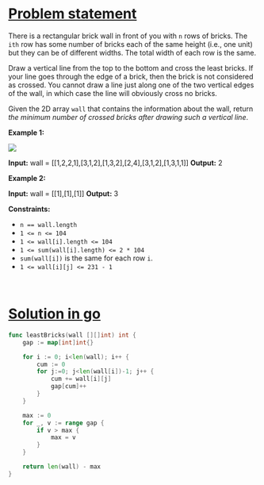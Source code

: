 # [Problem statement](https://leetcode.com/problems/brick-wall)

There is a rectangular brick wall in front of you with `n` rows of bricks. The `ith` row has some number of bricks each of the same height (i.e., one unit) but they can be of different widths. The total width of each row is the same.

Draw a vertical line from the top to the bottom and cross the least bricks. If your line goes through the edge of a brick, then the brick is not considered as crossed. You cannot draw a line just along one of the two vertical edges of the wall, in which case the line will obviously cross no bricks.

Given the 2D array `wall` that contains the information about the wall, return _the minimum number of crossed bricks after drawing such a vertical line_.

**Example 1:**

![](https://assets.leetcode.com/uploads/2021/04/24/cutwall-grid.jpg) 


**Input:** wall = [[1,2,2,1],[3,1,2],[1,3,2],[2,4],[3,1,2],[1,3,1,1]]
**Output:** 2

**Example 2:**


**Input:** wall = [[1],[1],[1]]
**Output:** 3

**Constraints:**

* `n == wall.length`
* `1 <= n <= 104`
* `1 <= wall[i].length <= 104`
* `1 <= sum(wall[i].length) <= 2 * 104`
* `sum(wall[i])` is the same for each row `i`.
* `1 <= wall[i][j] <= 231 - 1`

<br />

# [Solution in go](https://leetcode.com/submissions/detail/1139804936/)

```go
func leastBricks(wall [][]int) int {
    gap := map[int]int{}

    for i := 0; i<len(wall); i++ {
        cum := 0
        for j:=0; j<len(wall[i])-1; j++ {
            cum += wall[i][j]
            gap[cum]++
        }
    }

    max := 0
    for _, v := range gap {
        if v > max {
            max = v
        }
    }

    return len(wall) - max
}
```